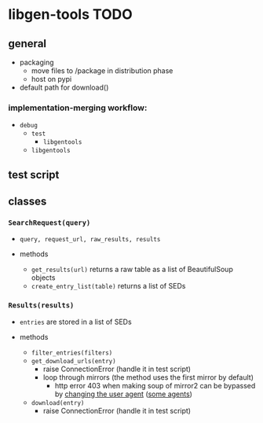 # libgen-tools TODO

## general

- packaging
  - move files to /package in distribution phase
  - host on pypi
- default path for download()

### implementation-merging workflow:

- `debug`
  - `test`
    - `libgentools`
  - `libgentools`

## test script

## classes

### `SearchRequest(query)`

- `query, request_url, raw_results, results`

- methods
  - `get_results(url)` returns a raw table as a list of BeautifulSoup objects
  - `create_entry_list(table)` returns a list of SEDs

### `Results(results)`

- `entries` are stored in a list of SEDs

- methods
  - `filter_entries(filters)`
  - `get_download_urls(entry)`
    - raise ConnectionError (handle it in test script)
    - loop through mirrors (the method uses the first mirror by default)
      - http error 403 when making soup of mirror2 can be bypassed by [changing the user agent](https://stackoverflow.com/questions/24226781/changing-user-agent-in-python-3-for-urrlib-request-urlopen) ([some agents](https://www.zenrows.com/blog/user-agent-web-scraping#importance))
  - `download(entry)`
    - raise ConnectionError (handle it in test script)

